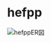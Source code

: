 # hefpp
![hefppER図](https://user-images.githubusercontent.com/71250050/124048925-5f8a3a80-da52-11eb-9395-e67a8957014a.jpg)
